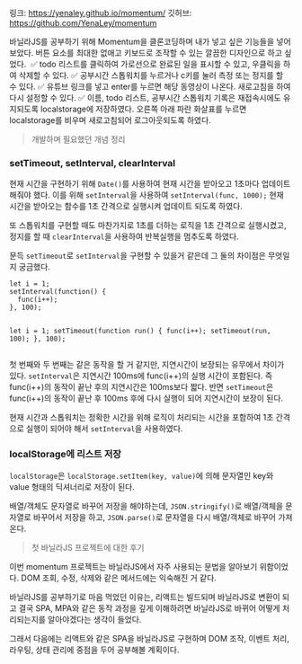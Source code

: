 <p><img alt="" src="https://velog.velcdn.com/images/yena121/post/5ddd5462-e517-437a-84e7-e227fb11a627/image.png" /></p>
<p>링크: <a href="https://yenaley.github.io/momentum/">https://yenaley.github.io/momentum/</a>
깃허브: <a href="https://github.com/YenaLey/momentum">https://github.com/YenaLey/momentum</a></p>
<p>바닐라JS를 공부하기 위해 Momentum을 클론코딩하며 내가 넣고 싶은 기능들을 넣어보았다.
버튼 요소를 최대한 없애고 키보드로 조작할 수 있는 깔끔한 디자인으로 하고 싶었다.
<img alt="" src="https://velog.velcdn.com/images/yena121/post/a3c2ef0e-786d-4fe0-8e61-a8cdf41aee3a/image.png" />
✅ todo 리스트를 클릭하여 가로선으로 완료된 일을 표시할 수 있고, 우클릭을 하여 삭제할 수 있다.
✅ 공부시간 스톱워치를 누르거나 c키를 눌러 측정 또는 정지를 할 수 있다.
✅ 유튜브 링크를 넣고 enter를 누르면 해당 동영상이 나온다. 새로고침을 하여 다시 설정할 수 있다.
✅ 이름, todo 리스트, 공부시간 스톱워치 기록은 재접속시에도 유지되도록 localstorage에 저장하였다. 오른쪽 아래 파란 화살표를 누르면 localstorage를 비우며 새로고침되어 로그아웃되도록 하였다.</p>
<blockquote>
<p>개발하며 필요했던 개념 정리</p>
</blockquote>
<h3 id="settimeout-setinterval-clearinterval">setTimeout, setInterval, clearInterval</h3>
<p>현재 시간을 구현하기 위해     <code>Date()</code>를 사용하여 현재 시간을 받아오고 1초마다 업데이트해줘야 했다. 이를 위해 <code>setInterval</code>을 사용하여 <code>setInterval(func, 1000);</code> 현재 시간을 받아오는 함수를 1초 간격으로 실행시켜 업데이트 되도록 하였다.</p>
<p>또 스톱워치를 구현할 때도 마찬가지로 1초를 더하는 로직을 1초 간격으로 실행시켰고, 정지를 할 때 <code>clearInterval</code>을 사용하여 반복실행을 멈추도록 하였다.</p>
<p>문득 <code>setTimeout</code>로 <code>setInterval</code>을 구현할 수 있을거 같은데 그 둘의 차이점은 무엇일지 궁금했다.</p>
<pre><code>let i = 1;
setInterval(function() {
  func(i++);
}, 100);

let i = 1;
setTimeout(function run() {
  func(i++);
  setTimeout(run, 100);
}, 100);</code></pre><p>첫 번째와 두 번째는 같은 동작을 할 거 같지만, 지연시간이 보장되는 유무에서 차이가 있다.
<code>setInterval</code>은 지연시간 100ms에 func(i++)의 실행 시간이 포함된다. 즉 func(i++)의 동작이 끝난 후의 지연시간은 100ms보다 짧다.
반면 <code>setTimeout</code>은 func(i++)의 동작이 끝난 후 100ms 후에 다시 실행이 되어 지연시간이 보장이 된다.</p>
<p>현재 시간과 스톱워치는 정확한 시간을 위해 로직이 처리되는 시간을 포함하여 1초 간격으로 실행이 되어야 해서 <code>setInterval</code>을 사용하였다.</p>
<h3 id="localstorage에-리스트-저장">localStorage에 리스트 저장</h3>
<p><code>localStorage</code>은 <code>localStorage.setItem(key, value)</code>에 의해 문자열인 key와 value 형태의 딕셔너리로 저장이 된다.</p>
<p>배열/객체도 문자열로 바꾸어 저장을 해야하는데,
<code>JSON.stringify()</code>로 배열/객체을 문자열로 바꾸어서 저장을 하고,
<code>JSON.parse()</code>로 문자열을 다시 배열/객체로 바꾸어 가져온다.</p>
<blockquote>
<p>첫 바닐라JS 프로젝트에 대한 후기</p>
</blockquote>
<p>이번 momentum 프로젝트는 바닐라JS에서 자주 사용되는 문법을 알아보기 위함이었다. DOM 조회, 수정, 삭제와 같은 메서드에는 익숙해진 거 같다.</p>
<p>바닐라JS를 공부하기로 마음 먹었던 이유는, 리액트는 빌드되며 바닐라JS로 변환이 되고 결국 SPA, MPA와 같은 동작 과정을 깊게 이해하려면 바닐라JS로 바뀌어 어떻게 처리되는지를 알아야겠다는 생각이 들었다.</p>
<p>그래서 다음에는 리액트와 같은 SPA을 바닐라JS로 구현하며 DOM 조작, 이벤트 처리, 라우팅, 상태 관리에 중점을 두어 공부해볼 계획이다.</p>